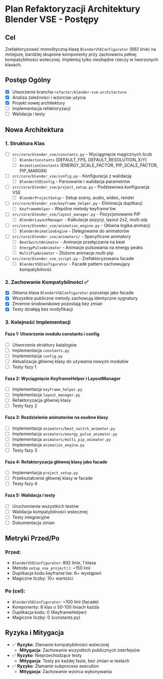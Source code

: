 # Plan Refaktoryzacji Architektury Blender VSE - Postępy

## Cel
Zrefaktoryzować monolityczną klasę `BlenderVSEConfigurator` (892 linie) na mniejsze, bardziej skupione komponenty przy zachowaniu pełnej kompatybilności wstecznej.
Implentuj tylko niezbędne rzeczy w tworzonych klasach.


## Postęp Ogólny
- [x] Utworzenie brancha `refactor/blender-vse-architecture`
- [x] Analiza zależności i wzorców użycia
- [x] Projekt nowej architektury
- [ ] Implementacja refaktoryzacji
- [ ] Walidacja i testy

## Nowa Architektura

### 1. Struktura Klas
- [ ] `src/core/blender_vse/constants.py` - Wyciągnięcie magicznych liczb
  - [ ] `BlenderConstants` (DEFAULT_FPS, DEFAULT_RESOLUTION_X/Y)
  - [ ] `AnimationConstants` (ENERGY_SCALE_FACTOR, PIP_SCALE_FACTOR, PIP_MARGIN)
  
- [ ] `src/core/blender_vse/config.py` - Konfiguracja z walidacją
  - [ ] `BlenderVSEConfig` - Parsowanie i walidacja parametrów
  
- [ ] `src/core/blender_vse/project_setup.py` - Podstawowa konfiguracja VSE
  - [ ] `BlenderProjectSetup` - Setup sceny, audio, wideo, render
  
- [ ] `src/core/blender_vse/keyframe_helper.py` - Eliminacja duplikacji
  - [ ] `KeyframeHelper` - Wspólne metody keyframe'ów
  
- [ ] `src/core/blender_vse/layout_manager.py` - Pozycjonowanie PiP
  - [ ] `BlenderLayoutManager` - Kalkulacje pozycji, layout 2x2, multi-pip
  
- [ ] `src/core/blender_vse/animation_engine.py` - Główna logika animacji
  - [ ] `BlenderAnimationEngine` - Delegowanie do animatorów
  
- [ ] `src/core/blender_vse/animators/` - Specyficzne animatory
  - [ ] `BeatSwitchAnimator` - Animacje przełączania na beat
  - [ ] `EnergyPulseAnimator` - Animacje pulsowania na energy peaks
  - [ ] `MultiPipAnimator` - Złożone animacje multi-pip
  
- [ ] `src/core/blender_vse_script.py` - Zrefaktoryzowana facade
  - [ ] `BlenderVSEConfigurator` - Facade pattern zachowujący kompatybilność

### 2. Zachowanie Kompatybilności ✅
- [x] Główna klasa `BlenderVSEConfigurator` pozostaje jako facade
- [x] Wszystkie publiczne metody zachowują identyczne sygnatury
- [x] Zmienne środowiskowe pozostają bez zmian
- [x] Testy działają bez modyfikacji

### 3. Kolejność Implementacji

#### Faza 1: Utworzenie modułu constants i config
- [ ] Utworzenie struktury katalogów
- [ ] Implementacja `constants.py`
- [ ] Implementacja `config.py`
- [ ] Aktualizacja głównej klasy do używania nowych modułów
- [ ] Testy fazy 1

#### Faza 2: Wyciągnięcie KeyframeHelper i LayoutManager
- [ ] Implementacja `keyframe_helper.py`
- [ ] Implementacja `layout_manager.py`
- [ ] Refaktoryzacja głównej klasy
- [ ] Testy fazy 2

#### Faza 3: Rozdzielenie animatorów na osobne klasy
- [ ] Implementacja `animators/beat_switch_animator.py`
- [ ] Implementacja `animators/energy_pulse_animator.py`
- [ ] Implementacja `animators/multi_pip_animator.py`
- [ ] Implementacja `animation_engine.py`
- [ ] Testy fazy 3

#### Faza 4: Refaktoryzacja głównej klasy jako facade
- [ ] Implementacja `project_setup.py`
- [ ] Przekształcenie głównej klasy w facade
- [ ] Testy fazy 4

#### Faza 5: Walidacja i testy
- [ ] Uruchomienie wszystkich testów
- [ ] Walidacja kompatybilności wstecznej
- [ ] Testy integracyjne
- [ ] Dokumentacja zmian

## Metryki Przed/Po
### Przed:
- `BlenderVSEConfigurator`: 892 linie, 1 klasa
- Metoda `setup_vse_project()`: ~150 linii
- Duplikacja kodu keyframe'ów: 6+ wystąpień
- Magiczne liczby: 10+ wartości

### Po (cel):
- `BlenderVSEConfigurator`: ~100 linii (facade)
- Komponenty: 8 klas o 50-100 liniach każda
- Duplikacja kodu: 0 (KeyframeHelper)
- Magiczne liczby: 0 (constants.py)

## Ryzyka i Mitygacja
- ✅ **Ryzyko**: Złamanie kompatybilności wstecznej
  - **Mitygacja**: Zachowanie wszystkich publicznych interfejsów
- ✅ **Ryzyko**: Nieprzechodzące testy
  - **Mitygacja**: Testy po każdej fazie, bez zmian w testach
- ✅ **Ryzyko**: Złamanie subprocess execution
  - **Mitygacja**: Zachowanie wzorca wykonywania